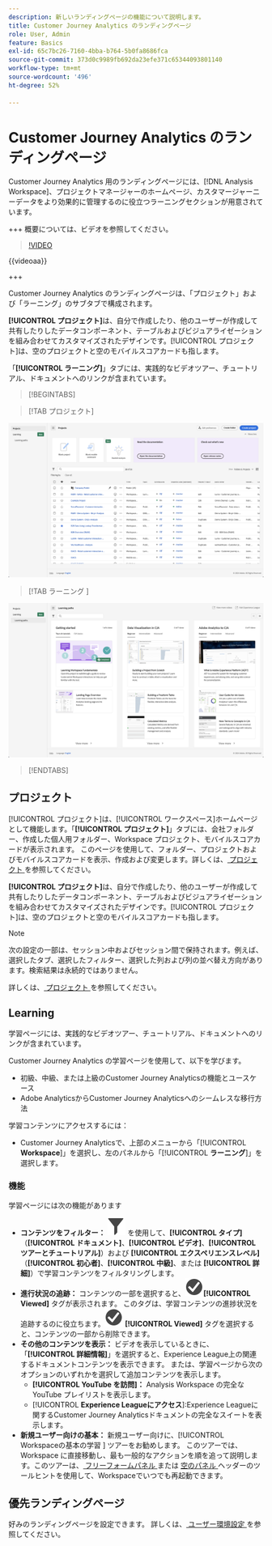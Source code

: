 ```yaml
---
description: 新しいランディングページの機能について説明します。
title: Customer Journey Analytics のランディングページ
role: User, Admin
feature: Basics
exl-id: 65c7bc26-7160-4bba-b764-5b0fa8686fca
source-git-commit: 373d0c9989fb692da23efe371c65344093801140
workflow-type: tm+mt
source-wordcount: '496'
ht-degree: 52%

---
```


# Customer Journey Analytics のランディングページ

Customer Journey Analytics 用のランディングページには、[!DNL Analysis Workspace]、プロジェクトマネージャーのホームページ、カスタマージャーニーデータをより効果的に管理するのに役立つラーニングセクションが用意されています。

+++ 概要については、ビデオを参照してください。

>[!VIDEO](https://video.tv.adobe.com/v/334278/?quality=12)

{{videoaa}}

+++

Customer Journey Analytics のランディングページは、「プロジェクト」および「ラーニング」のサブタブで構成されます。

**[!UICONTROL プロジェクト]**&#x200B;は、自分で作成したり、他のユーザーが作成して共有したりしたデータコンポーネント、テーブルおよびビジュアライゼーションを組み合わせてカスタマイズされたデザインです。[!UICONTROL プロジェクト]は、空のプロジェクトと空のモバイルスコアカードも指します。

「**[!UICONTROL ラーニング]**」タブには、実践的なビデオツアー、チュートリアル、ドキュメントへのリンクが含まれています。

>[!BEGINTABS]

>[!TAB プロジェクト]

![ プロジェクトのランディングページ ](assets/landing-projects.png)

>[!TAB  ラーニング ]

![ ラーニングランディングページ ](assets/landing-learning.png)


>[!ENDTABS]

## プロジェクト

[!UICONTROL プロジェクト]は、[!UICONTROL ワークスペース]ホームページとして機能します。「**[!UICONTROL プロジェクト]**」タブには、会社フォルダー、作成した個人用フォルダー、Workspace プロジェクト、モバイルスコアカードが表示されます。 このページを使用して、フォルダー、プロジェクトおよびモバイルスコアカードを表示、作成および変更します。詳しくは、[ プロジェクト ](/help/analysis-workspace/build-workspace-project/freeform-overview.md) を参照してください。


**[!UICONTROL プロジェクト]**&#x200B;は、自分で作成したり、他のユーザーが作成して共有したりしたデータコンポーネント、テーブルおよびビジュアライゼーションを組み合わせてカスタマイズされたデザインです。[!UICONTROL プロジェクト]は、空のプロジェクトと空のモバイルスコアカードも指します。

>[!NOTE]
>
>次の設定の一部は、セッション中およびセッション間で保持されます。例えば、選択したタブ、選択したフィルター、選択した列および列の並べ替え方向があります。検索結果は永続的ではありません。

詳しくは、[ プロジェクト ](/help/analysis-workspace/build-workspace-project/freeform-overview.md) を参照してください。

<!--

### Customize table columns

To customize column widths, drag the vertical bar that separates each column. 

To add or remove columns from the list of projects, click the column icon (![Landing all](assets/select-column.png) ) in the top-right, then select or deselect column titles. 

The available columns are:

| Column name | Description | 
|---------|----------|
| [!UICONTROL **Name**] | Identifies the name of the project. |
| [!UICONTROL **Type**] | Indicates whether this type is a Workspace project, a Mobile scorecard, or a folder. |
| [!UICONTROL **Tags**] | Tags projects to organize them into groups. | 
| [!UICONTROL **Scheduled**] | Set to [!UICONTROL On] when a project is scheduled or [!UICONTROL Off] when it is not. Clicking the [!UICONTROL On] link lets you see information about the scheduled project. You can also [edit the project schedule](/help/analysis-workspace/export/t-schedule-report.md) if you are the project owner. |
| [!UICONTROL **Project role**] | Identifies the project roles: whether you are the project Owner and whether you have permissions to Edit or Duplicate the project. |
| [!UICONTROL **Report suite**] | Identifies the Report Suites that are associated with the project.<br>Tables and visualizations within a panel derive data from the report suite selected in the top right of the panel. The report suite also determines what components are available in the left rail. Within a project, you can use one or many report suites depending on your analysis use cases. The list of report suites is sorted on relevance. Adobe defines relevance based on how recently and frequently the suite has been used by the current user, and how frequently the suite is used within the organization. |
| [!UICONTROL **Owner**] | Identifies the person who created the project. |
| [!UICONTROL **Shared With**] | Shows who the project is currently shared with. |
| [!UICONTROL **Last Modified**] | The date and time when the project was last modified. |
| [!UICONTROL **Last Opened**] | Identifies the date that a project was last opened by the user who is currently viewing the Projects page. |
| [!UICONTROL **Last Used**] | Helps determine whether a project is valuable to users in your organization by showing the date and time when the project was last opened by any user within the organization.<p>Consider the following when viewing this column:</p><ul><li>Usage information is available starting in September 2023.</li><li>This column is available only to system administrators.</li></ul> |
| [!UICONTROL **Project ID**] | Can be used for debugging projects. |
| [!UICONTROL **Longest Date Range**] | Longer date ranges increase project complexity and may increase processing and load times. |
| [!UICONTROL **Number of queries**] | The total number of requests made to Analytics when the project loads. A higher number of project queries increases project complexity and may increase processing and load times. This data is available only after a project has loaded or a scheduled project was sent. |
| [!UICONTROL **Location**] | Shows the folder where the project is located. |

### Other UI elements on the Projects page

| UI element | Definition |
| --- | --- |
| Edit preferences | Lets you [!UICONTROL View Tutorials], and [Edit user preferences](/help/analysis-workspace/user-preferences.md). |
| [!UICONTROL Create new] | Opens the project modal where you can create a Workspace project or a Mobile scorecard or open a company template.  |
| [!UICONTROL Show less<br> Show more] | Toggles between not showing and showing the banner: ![Top banner](assets/top-banner.png) |
| [!UICONTROL Workspace project] | Creates a blank [Workspace project](/help/analysis-workspace/home.md) for you to  design and build. |
| [!UICONTROL Mobile scorecard] | Creates a blank [mobile scorecard](https://experienceleague.adobe.com/docs/analytics/analyze/mobapp/curator.html) for you to design and build. |
| [!UICONTROL Open Training Tutorial] | Opens the Workspace training tutorial that guides you through the process of building a new starter project in a step-by-step tutorial.|
| [!UICONTROL Open release notes] | Opens the Adobe Analytics section of the latest Adobe Experience Cloud release notes. |
| Filter icon | Filters by tags, report suites, owners, types, and other filters (Mine, Shared with me, Favorites, and Approved)  |
| Search bar | Searches all columns in the table. |
| Selection box | Selects one or more projects to display the project management actions you can perform: **Delete**, **Share**, **Rename**, **Copy**, **Unpin**, **Move Up**, **Move Down**, **Tag**, **Approve**, **Export CSV**, and **Move to**. You may not have permissions to perform all listed actions. |
| [!UICONTROL Favorites] | Adds a star next to a favorite project or folder that can be used as a filter. |
| [!UICONTROL Name] | Identifies the name of the project. |
| Pin icon | Pins items so they always appear at the top of your list but you can re-adjust the order by moving them up or down in the order. Use the ellipsis option menu and select **Move Up** or **Move down** in the list. |
| Info (i) icon | Displays the following information about a project: Type, Project Role, Owner, Description, and who it is shared with. It also indicates who can [edit or duplicate](/help/analysis-workspace/curate-share/share-projects.md) this project. |
| Ellipsis (...) | Displays the project management actions you can perform: **Delete**, **Share**, **Rename**, **Copy**, **Unpin**, **Move Up**, **Move Down**, **Tag**, **Approve**, **Export CSV**, and **Move to**. You may not have permissions to perform all listed actions. |
| SHOW: Folders & Projects or All Projects | Changes the view setting on the table to show folders and projects according to your folder organization **or** show all of your projects in an unorganized list. |
| < (Back button) | Returns you to your most recent landing page configuration in a Workspace project or a report. The page configuration you had when you left the landing page will persist when you return. |

-->

## Learning

学習ページには、実践的なビデオツアー、チュートリアル、ドキュメントへのリンクが含まれています。

Customer Journey Analytics の学習ページを使用して、以下を学びます。

* 初級、中級、または上級のCustomer Journey Analyticsの機能とユースケース
* Adobe AnalyticsからCustomer Journey Analyticsへのシームレスな移行方法

学習コンテンツにアクセスするには：

* Customer Journey Analyticsで、上部のメニューから「[!UICONTROL **Workspace**]」を選択し、左のパネルから「[!UICONTROL **ラーニング**]」を選択します。

### 機能

学習ページには次の機能があります

* **コンテンツをフィルター：** ![ フィルター ](/help/assets/icons/Filter.svg) を使用して、**[!UICONTROL タイプ]** （**[!UICONTROL ドキュメント]**、**[!UICONTROL ビデオ]**、**[!UICONTROL ツアーとチュートリアル]**）および **[!UICONTROL エクスペリエンスレベル]** （**[!UICONTROL 初心者]**、**[!UICONTROL 中級]**、または **[!UICONTROL 詳細]**）で学習コンテンツをフィルタリングします。
* **進行状況の追跡：** コンテンツの一部を選択すると、![CheckmarkCircle](/help/assets/icons/CheckmarkCircle.svg)**[!UICONTROL Viewed]** タグが表示されます。 このタグは、学習コンテンツの進捗状況を追跡するのに役立ちます。![CheckmarkCircle](/help/assets/icons/CheckmarkCircle.svg) **[!UICONTROL Viewed]** タグを選択すると、コンテンツの一部から削除できます。
* **その他のコンテンツを表示：** ビデオを表示しているときに、「**[!UICONTROL 詳細情報]**」を選択すると、Experience League上の関連するドキュメントコンテンツを表示できます。 または、学習ページから次のオプションのいずれかを選択して追加コンテンツを表示します。
   * **[!UICONTROL YouTube を訪問]：** Analysis Workspace の完全な YouTube プレイリストを表示します。
   * [!UICONTROL **Experience Leagueにアクセス**]:Experience Leagueに関するCustomer Journey Analyticsドキュメントの完全なスイートを表示します。
* **新規ユーザー向けの基本：** 新規ユーザー向けに、[!UICONTROL Workspaceの基本の学習 ] ツアーをお勧めします。 このツアーでは、Workspace に直接移動し、最も一般的なアクションを順を追って説明します。このツアーは、[ フリーフォームパネル ](/help/analysis-workspace/c-panels/freeform-panel.md) または [ 空のパネル ](/help/analysis-workspace/c-panels/blank-panel.md) ヘッダーのツールヒントを使用して、Workspaceでいつでも再起動できます。

## 優先ランディングページ

好みのランディングページを設定できます。 詳しくは、[ ユーザー環境設定 ](/help/analysis-workspace/user-preferences.md#general-preferences) を参照してください。

<!--
## Landing page FAQ {#landing-faq}

| Question | Answer |
| --- | --- |
| Does the work I do in the beta program UI carry over to the production [!UICONTROL Workspace] experience? | Yes, any work done in the beta carries over to the old/current [!UICONTROL Workspace] experience. |
| Is there a maximum number of projects I can pin? | No, there is no limit on the number of projects you can pin. |
| Can admins designate this landing page for their users? | No, admins cannot designate the landing page on behalf of users. Individual users must turn on the toggle themselves. |
| Are all reports that currently exist in [!DNL Reports & Analytics] still available? | No, the following reports were phased out, based on overall usage data: <ul><li>Any custom eVars/props/events/classifications<li>My Recommended Reports</li><li>Hourly/Daily/Weekly/Monthly/Quarterly/Yearly unique visitors</li><li>DailyWeekly/Monthly/Quarterly/Yearly unique customers</li><li>Action name depth</li><li>Action name summary</li><li>Add dashboard</li><li>Age</li><li>Audio support</li><li>Billing information</li><li>Clicks to page</li><li>Color depth</li><li>Cookie support</li><li>Cookies</li><li>Connection types</li><li>Creative elements</li><li>Credit card type</li><li>Cross sell</li><li>Custom event funnels</li><li>Custom links</li><li>Customer ID</li><li>Day of week</li><li>Entry action name</li><li>Exit action name</li><li>Exit links</li><li>Fallout</li><li>File downloads</li><li>Find in store</li><li>Full paths</li><li>Gender</li><li>Hit ype VISTA rule</li><li>Image support</li><li>Java</li><li>JavaScript</li><li>JavaScript version</li><li>Manage bookmarks</li><li>Manage dashboards</li><li>Monitor color depth</li><li>Monitor resolutions</li><li>Newsletter signups</li><li>Next action name</li><li>Next action name flow</li><li>Null searches</li><li>Operating system</li><li>Order review</li><li>Page of day</li><li>Pages not found</li><li>Pathfinder</li><li>Path length</li><li>Previous action name</li><li>Previous action name flow</li><li>Product activity</li><li>Product cost</li><li>Product department</li><li>Product inventory category</li><li>Product name</li><li>Product reviews</li><li>Product season</li><li>Product shares</li><li>Product zooms</li><li>Reload</li><li>Searches</li><li>Servers</li><li>Single page visits</li><li>Shipping information</li><li>Site hierarchy</li><li>Social mentions</li><li>Time of day</li><li>Time spent on action name</li><li>Video support</li><li>Visitor state</li></ul> | 
-->
